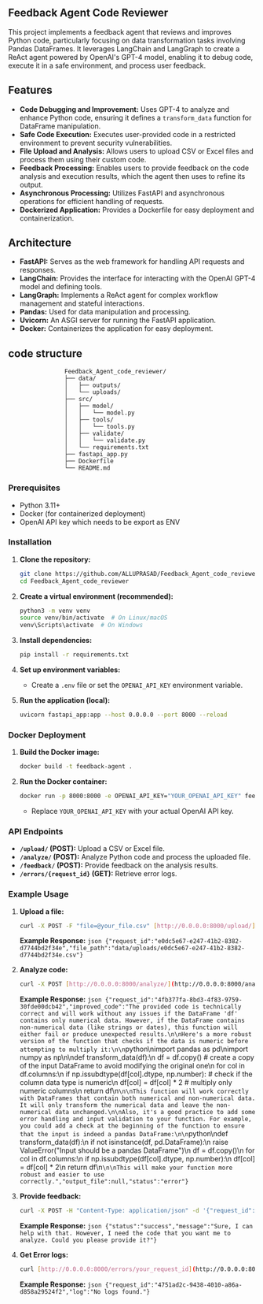 
## Feedback Agent Code Reviewer

This project implements a feedback agent that reviews and improves Python code, particularly focusing on data transformation tasks involving Pandas DataFrames. It leverages LangChain and LangGraph to create a ReAct agent powered by OpenAI's GPT-4 model, enabling it to debug code, execute it in a safe environment, and process user feedback.

## Features

* **Code Debugging and Improvement:** Uses GPT-4 to analyze and enhance Python code, ensuring it defines a `transform_data` function for DataFrame manipulation.
* **Safe Code Execution:** Executes user-provided code in a restricted environment to prevent security vulnerabilities.
* **File Upload and Analysis:** Allows users to upload CSV or Excel files and process them using their custom code.
* **Feedback Processing:** Enables users to provide feedback on the code analysis and execution results, which the agent then uses to refine its output.
* **Asynchronous Processing:** Utilizes FastAPI and asynchronous operations for efficient handling of requests.
* **Dockerized Application:** Provides a Dockerfile for easy deployment and containerization.

## Architecture

* **FastAPI:** Serves as the web framework for handling API requests and responses.
* **LangChain:** Provides the interface for interacting with the OpenAI GPT-4 model and defining tools.
* **LangGraph:** Implements a ReAct agent for complex workflow management and stateful interactions.
* **Pandas:** Used for data manipulation and processing.
* **Uvicorn:** An ASGI server for running the FastAPI application.
* **Docker:** Containerizes the application for easy deployment.

## code structure

                    Feedback_Agent_code_reviewer/
                    ├── data/
                    │   ├── outputs/
                    │   └── uploads/
                    ├── src/
                    │   ├── model/
                    │   │   └── model.py
                    │   ├── tools/
                    │   │   └── tools.py
                    │   ├── validate/
                    │   │   └── validate.py
                    │   └── requirements.txt
                    ├── fastapi_app.py
                    ├── Dockerfile
                    └── README.md
                    
### Prerequisites

* Python 3.11+
* Docker (for containerized deployment)
* OpenAI API key which needs to be export as ENV 

### Installation

1.  **Clone the repository:**

    ```bash
    git clone https://github.com/ALLUPRASAD/Feedback_Agent_code_reviewer.git
    cd Feedback_Agent_code_reviewer
    ```

2.  **Create a virtual environment (recommended):**

    ```bash
    python3 -m venv venv
    source venv/bin/activate  # On Linux/macOS
    venv\Scripts\activate  # On Windows
    ```

3.  **Install dependencies:**

    ```bash
    pip install -r requirements.txt
    ```

4.  **Set up environment variables:**

    * Create a `.env` file or set the `OPENAI_API_KEY` environment variable.

5.  **Run the application (local):**

    ```bash
    uvicorn fastapi_app:app --host 0.0.0.0 --port 8000 --reload
    ```

### Docker Deployment

1.  **Build the Docker image:**

    ```bash
    docker build -t feedback-agent .
    ```

2.  **Run the Docker container:**

    ```bash
    docker run -p 8000:8000 -e OPENAI_API_KEY="YOUR_OPENAI_API_KEY" feedback-agent
    ```

    * Replace `YOUR_OPENAI_API_KEY` with your actual OpenAI API key.

### API Endpoints

* **`/upload/` (POST):** Upload a CSV or Excel file.
* **`/analyze/` (POST):** Analyze Python code and process the uploaded file.
* **`/feedback/` (POST):** Provide feedback on the analysis results.
* **`/errors/{request_id}` (GET):** Retrieve error logs.

### Example Usage


1.  **Upload a file:**

    ```bash
    curl -X POST -F "file=@your_file.csv" [http://0.0.0.0:8000/upload/](http://0.0.0.0:8000/upload/)
    ```
     **Example Response:**
          ```json
         {"request_id":"e0dc5e67-e247-41b2-8382-d7744bd2f34e","file_path":"data/uploads/e0dc5e67-e247-41b2-8382-d7744bd2f34e.csv"}
          ```
    


2.  **Analyze code:**

    ```bash
    curl -X POST [http://0.0.0.0:8000/analyze/](http://0.0.0.0:8000/analyze/) -F "user_code=@your_code.py" -F "file_path=data/uploads/your_file_uuid.csv"
    ```
    **Example Response:**
            ```json
           {"request_id":"4fb377fa-8bd3-4f83-9759-30fde00dcb42","improved_code":"The provided code is technically correct and will work without any issues if the DataFrame 'df' contains only numerical data. However, if the DataFrame contains non-numerical data (like strings or dates), this function will either fail or produce unexpected results.\n\nHere's a more robust version of the function that checks if the data is numeric before attempting to multiply it:\n\n```python\nimport pandas as pd\nimport numpy as np\n\ndef transform_data(df):\n    df = df.copy()  # create a copy of the input DataFrame to avoid modifying the original one\n    for col in df.columns:\n        if np.issubdtype(df[col].dtype, np.number):  # check if the column data type is numeric\n            df[col] = df[col] * 2  # multiply only numeric columns\n    return df\n```\n\nThis function will work correctly with DataFrames that contain both numerical and non-numerical data. It will only transform the numerical data and leave the non-numerical data unchanged.\n\nAlso, it's a good practice to add some error handling and input validation to your function. For example, you could add a check at the beginning of the function to ensure that the input is indeed a pandas DataFrame:\n\n```python\ndef transform_data(df):\n    if not isinstance(df, pd.DataFrame):\n        raise ValueError(\"Input should be a pandas DataFrame\")\n    df = df.copy()\n    for col in df.columns:\n        if np.issubdtype(df[col].dtype, np.number):\n            df[col] = df[col] * 2\n    return df\n```\n\nThis will make your function more robust and easier to use correctly.","output_file":null,"status":"error"}
            ```

3.  **Provide feedback:**

    ```bash
    curl -X POST -H "Content-Type: application/json" -d '{"request_id": "your_request_id", "feedback": "Your feedback message"}' [http://0.0.0.0:8000/feedback/](http://0.0.0.0:8000/feedback/)
    ```

    **Example Response:**
        ```json
        {"status":"success","message":"Sure, I can help with that. However, I need the code that you want me to analyze. Could you please provide it?"}
        ```

4.  **Get Error logs:**

    ```bash
    curl [http://0.0.0.0:8000/errors/your_request_id](http://0.0.0.0:8000/errors/your_request_id)
    ```
    **Example Response:**
          ```json
          {"request_id":"4751ad2c-9438-4010-a86a-d858a29524f2","log":"No logs found."}
          ```

    
